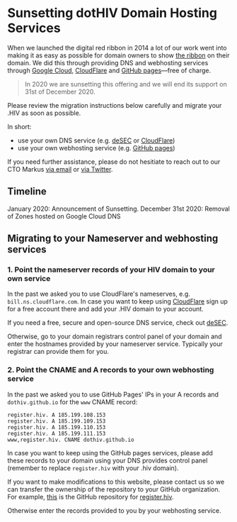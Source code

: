 # Sunsetting dotHIV Domain Hosting Services

When we launched the digital red ribbon in 2014 a lot of our work went into making it as easy as possible for domain owners to show [the ribbon](https://github.com/dothiv/ribbon) on their domain. We did this through providing DNS and webhosting services through [Google Cloud](https://cloud.google.com/), [CloudFlare](https://www.cloudflare.com/) and [GitHub pages](https://pages.github.com/)—free of charge.

> In 2020 we are sunsetting this offering and we will end its support on 31st of December 2020. 

Please review the migration instructions below carefully and migrate your .HIV as soon as possible.

In short:
- use your own DNS service (e.g. [deSEC](https://desec.io/) or [CloudFlare](https://www.cloudflare.com/))
- use your own webhosting service (e.g. [GitHub pages](https://pages.github.com/))

If you need further assistance, please do not hesitiate to reach out to our CTO Markus [via email](mailto:m@tld.hiv) or [via Twitter](https://twitter.com/coderbyheart).

## Timeline

January 2020: Announcement of Sunsetting.
December 31st 2020: Removal of Zones hosted on Google Cloud DNS

## Migrating to your Nameserver and webhosting services

### 1. Point the nameserver records of your HIV domain to your own service

In the past we asked you to use CloudFlare's nameserves, e.g. `bill.ns.cloudflare.com`. In case you want to keep using [CloudFlare](https://www.cloudflare.com/) sign up for a free account there and add your .HIV domain to your account.

If you need a free, secure and open-source DNS service, check out [deSEC](https://desec.io/).

Otherwise, go to your domain registrars control panel of your domain and enter the hostnames provided by your nameserver service. Typically your registrar can provide them for you.

### 2.  Point the CNAME and A records to your own webhosting service

In the past we asked you to use GitHub Pages' IPs in your A records and `dothiv.github.io` for the `www` CNAME record:
```
register.hiv. A 185.199.108.153  
register.hiv. A 185.199.109.153  
register.hiv. A 185.199.110.153  
register.hiv. A 185.199.111.153  
www,register.hiv. CNAME dothiv.github.io
```

In case you want to keep using the GitHub pages services, please add these records to your domain using your DNS provides control panel (remember to replace `register.hiv` with your .hiv domain).

If you want to make modifications to this website, please contact us so we can transfer the ownership of the repository to your GitHub organization. For example, [this](https://github.com/dothiv/register.hiv) is the GitHub repository for [register.hiv](https://register.hiv/).

Otherwise enter the records provided to you by your webhosting service.

<!--stackedit_data:
eyJoaXN0b3J5IjpbLTEwNzExNTkwOSwyMzg5MDE2NTAsMTMwNT
A0NDkwNV19
-->